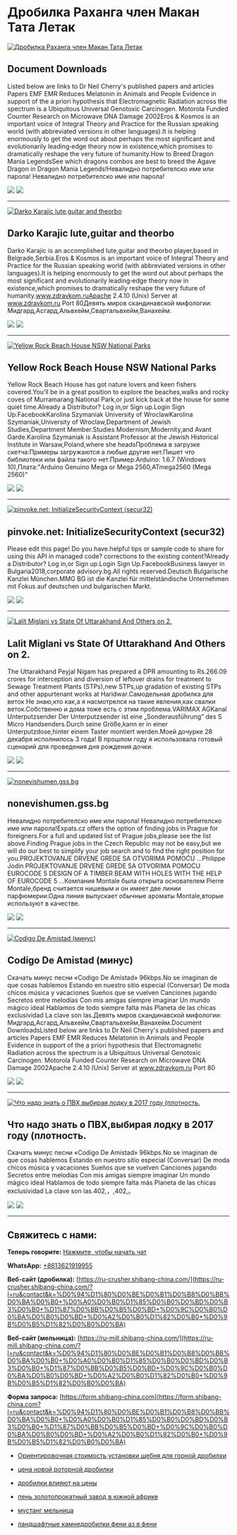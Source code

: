 # Дробилка Раханга член Макан Тата Летак

<a href="https://swt.shibang-china.com/?l=ru&img&k=%D0%94%D1%80%D0%BE%D0%B1%D0%B8%D0%BB%D0%BA%D0%B0+%D0%A0%D0%B0%D1%85%D0%B0%D0%BD%D0%B3%D0%B0+%D1%87%D0%BB%D0%B5%D0%BD+%D0%9C%D0%B0%D0%BA%D0%B0%D0%BD+%D0%A2%D0%B0%D1%82%D0%B0+%D0%9B%D0%B5%D1%82%D0%B0%D0%BA" target="_blank">![Дробилка Раханга член Макан Тата Летак](http://static.shibang-china.com/all-800x300/659.jpg)</a>

## Document Downloads
Listed below are links to Dr Neil Cherry's published papers and articles Papers EMF EMR Reduces Melatonin in Animals and People Evidence in support of the a priori hypothesis that Electromagnetic Radiation across the spectrum is a Ubiquitous Universal Genotoxic Carcinogen. Motorola Funded Counter Research on Microwave DNA Damage 2002Eros &amp; Kosmos is an important voice of Integral Theory and Practice for the Russian speaking world (with abbreviated versions in other languages).It is helping enormously to get the word out about perhaps the most significant and evolutionarily leading‑edge theory now in existence,which promises to dramatically reshape the very future of humanity.How to Breed Dragon Mania LegendsSee which dragons combos are best to breed the Agave Dragon in Dragon Mania Legends!Невалидно потребителско име или парола! Невалидно потребителско име или парола!


<a href="https://whatsapp.shibangsoft.com/WhatsApp.php" target="_blank" title="WhatsApp">![](http://static.shibang-china.com/icon/whatsapp.png)</a> <a href="https://swt.shibang-china.com/?l=ru&icon&k=%D0%94%D1%80%D0%BE%D0%B1%D0%B8%D0%BB%D0%BA%D0%B0+%D0%A0%D0%B0%D1%85%D0%B0%D0%BD%D0%B3%D0%B0+%D1%87%D0%BB%D0%B5%D0%BD+%D0%9C%D0%B0%D0%BA%D0%B0%D0%BD+%D0%A2%D0%B0%D1%82%D0%B0+%D0%9B%D0%B5%D1%82%D0%B0%D0%BA" target="_blank">![](http://static.shibang-china.com/icon/chat-ru.png)</a>

---

<a href="https://swt.shibang-china.com/?l=ru&img&k=%D0%94%D1%80%D0%BE%D0%B1%D0%B8%D0%BB%D0%BA%D0%B0+%D0%A0%D0%B0%D1%85%D0%B0%D0%BD%D0%B3%D0%B0+%D1%87%D0%BB%D0%B5%D0%BD+%D0%9C%D0%B0%D0%BA%D0%B0%D0%BD+%D0%A2%D0%B0%D1%82%D0%B0+%D0%9B%D0%B5%D1%82%D0%B0%D0%BA" target="_blank">![Darko Karajic lute,guitar and theorbo](http://static.shibang-china.com/all-800x300/443.jpg)</a>

## Darko Karajic lute,guitar and theorbo
Darko Karajic is an accomplished lute,guitar and theorbo player,based in Belgrade,Serbia.Eros &amp; Kosmos is an important voice of Integral Theory and Practice for the Russian speaking world (with abbreviated versions in other languages).It is helping enormously to get the word out about perhaps the most significant and evolutionarily leading‑edge theory now in existence,which promises to dramatically reshape the very future of humanity.www.zdravkom.ruApache 2.4.10 (Unix) Server at www.zdravkom.ru Port 80Девять миров скандинавской мифологии: Мидгард,Асгард,Альвхейм,Свартальвхейм,Ванахейм.


<a href="https://whatsapp.shibangsoft.com/WhatsApp.php" target="_blank" title="WhatsApp">![](http://static.shibang-china.com/icon/whatsapp.png)</a> <a href="https://swt.shibang-china.com/?l=ru&icon&k=%D0%94%D1%80%D0%BE%D0%B1%D0%B8%D0%BB%D0%BA%D0%B0+%D0%A0%D0%B0%D1%85%D0%B0%D0%BD%D0%B3%D0%B0+%D1%87%D0%BB%D0%B5%D0%BD+%D0%9C%D0%B0%D0%BA%D0%B0%D0%BD+%D0%A2%D0%B0%D1%82%D0%B0+%D0%9B%D0%B5%D1%82%D0%B0%D0%BA" target="_blank">![](http://static.shibang-china.com/icon/chat-ru.png)</a>

---

<a href="https://swt.shibang-china.com/?l=ru&img&k=%D0%94%D1%80%D0%BE%D0%B1%D0%B8%D0%BB%D0%BA%D0%B0+%D0%A0%D0%B0%D1%85%D0%B0%D0%BD%D0%B3%D0%B0+%D1%87%D0%BB%D0%B5%D0%BD+%D0%9C%D0%B0%D0%BA%D0%B0%D0%BD+%D0%A2%D0%B0%D1%82%D0%B0+%D0%9B%D0%B5%D1%82%D0%B0%D0%BA" target="_blank">![Yellow Rock Beach House NSW National Parks](http://static.shibang-china.com/all-800x300/849.jpg)</a>

## Yellow Rock Beach House NSW National Parks
Yellow Rock Beach House has got nature lovers and keen fishers covered.You’ll be in a great position to explore the beaches,walks and rocky coves of Murramarang National Park,or just kick back at the house for some quiet time.Already a Distributor? Log in,or Sign up.Login Sign Up.FacebookKarolina Szymaniak University of WroclawKarolina Szymaniak,University of Wroclaw,Department of Jewish Studies,Department Member.Studies Modernism,Modernity,and Avant Garde.Karolina Szymaniak is Assistant Professor at the Jewish Historical Institute in Warsaw,Poland,where she headsПроблема в загрузке скетча:Примеры загружаются а любые другие нет.Пишет что библиотеки или файла такого нет.Пример:Arduino: 1.6.7 (Windows 10),Плата:&quot;Arduino Genuino Mega or Mega 2560,ATmega2560 (Mega 2560)&quot;


<a href="https://whatsapp.shibangsoft.com/WhatsApp.php" target="_blank" title="WhatsApp">![](http://static.shibang-china.com/icon/whatsapp.png)</a> <a href="https://swt.shibang-china.com/?l=ru&icon&k=%D0%94%D1%80%D0%BE%D0%B1%D0%B8%D0%BB%D0%BA%D0%B0+%D0%A0%D0%B0%D1%85%D0%B0%D0%BD%D0%B3%D0%B0+%D1%87%D0%BB%D0%B5%D0%BD+%D0%9C%D0%B0%D0%BA%D0%B0%D0%BD+%D0%A2%D0%B0%D1%82%D0%B0+%D0%9B%D0%B5%D1%82%D0%B0%D0%BA" target="_blank">![](http://static.shibang-china.com/icon/chat-ru.png)</a>

---

<a href="https://swt.shibang-china.com/?l=ru&img&k=%D0%94%D1%80%D0%BE%D0%B1%D0%B8%D0%BB%D0%BA%D0%B0+%D0%A0%D0%B0%D1%85%D0%B0%D0%BD%D0%B3%D0%B0+%D1%87%D0%BB%D0%B5%D0%BD+%D0%9C%D0%B0%D0%BA%D0%B0%D0%BD+%D0%A2%D0%B0%D1%82%D0%B0+%D0%9B%D0%B5%D1%82%D0%B0%D0%BA" target="_blank">![pinvoke.net: InitializeSecurityContext (secur32)](http://static.shibang-china.com/all-800x300/1189.jpg)</a>

## pinvoke.net: InitializeSecurityContext (secur32)
Please edit this page! Do you have.helpful tips or sample code to share for using this API in managed code? corrections to the existing content?Already a Distributor? Log in,or Sign up.Login Sign Up.FacebookBusiness lawyer in Bulgaria2018,corporate advisory.bg.All rights reserved.Deutsch Bulgarische Kanzlei M&#252;nchen.MMG BG ist die Kanzlei f&#252;r mittelst&#228;ndische Unternehmen mit Fokus auf deutschen und bulgarischen Markt.


<a href="https://whatsapp.shibangsoft.com/WhatsApp.php" target="_blank" title="WhatsApp">![](http://static.shibang-china.com/icon/whatsapp.png)</a> <a href="https://swt.shibang-china.com/?l=ru&icon&k=%D0%94%D1%80%D0%BE%D0%B1%D0%B8%D0%BB%D0%BA%D0%B0+%D0%A0%D0%B0%D1%85%D0%B0%D0%BD%D0%B3%D0%B0+%D1%87%D0%BB%D0%B5%D0%BD+%D0%9C%D0%B0%D0%BA%D0%B0%D0%BD+%D0%A2%D0%B0%D1%82%D0%B0+%D0%9B%D0%B5%D1%82%D0%B0%D0%BA" target="_blank">![](http://static.shibang-china.com/icon/chat-ru.png)</a>

---

<a href="https://swt.shibang-china.com/?l=ru&img&k=%D0%94%D1%80%D0%BE%D0%B1%D0%B8%D0%BB%D0%BA%D0%B0+%D0%A0%D0%B0%D1%85%D0%B0%D0%BD%D0%B3%D0%B0+%D1%87%D0%BB%D0%B5%D0%BD+%D0%9C%D0%B0%D0%BA%D0%B0%D0%BD+%D0%A2%D0%B0%D1%82%D0%B0+%D0%9B%D0%B5%D1%82%D0%B0%D0%BA" target="_blank">![Lalit Miglani vs State Of Uttarakhand And Others on 2.](http://static.shibang-china.com/all-800x300/123.jpg)</a>

## Lalit Miglani vs State Of Uttarakhand And Others on 2.
The Uttarakhand Peyjal Nigam has prepared a DPR amounting to Rs.266.09 crores for interception and diversion of leftover drains for treatment to Sewage Treatment Plants (STPs),new STPs,up gradation of existing STPs and other appurtenant works at Haridwar.Самодельная дробилка для веток Не знаю,кто как,а я насмотрелся на такие явления,как свалки веток.Собственно и дома тоже есть с этим проблема.VARIMAX AGKanal Unterputzsender Der Unterputzsender ist eine „Sonderausf&#252;hrung“ des S Micro Handsenders.Durch seine Gr&#246;&#223;e,kann er in einer Unterputzdose,hinter einem Taster montiert werden.Моей дочурке 28 декабря исполнилось 3 года! В прошлом году я использовала готовый сценарий для проведения дня рождения дочки.


<a href="https://whatsapp.shibangsoft.com/WhatsApp.php" target="_blank" title="WhatsApp">![](http://static.shibang-china.com/icon/whatsapp.png)</a> <a href="https://swt.shibang-china.com/?l=ru&icon&k=%D0%94%D1%80%D0%BE%D0%B1%D0%B8%D0%BB%D0%BA%D0%B0+%D0%A0%D0%B0%D1%85%D0%B0%D0%BD%D0%B3%D0%B0+%D1%87%D0%BB%D0%B5%D0%BD+%D0%9C%D0%B0%D0%BA%D0%B0%D0%BD+%D0%A2%D0%B0%D1%82%D0%B0+%D0%9B%D0%B5%D1%82%D0%B0%D0%BA" target="_blank">![](http://static.shibang-china.com/icon/chat-ru.png)</a>

---

<a href="https://swt.shibang-china.com/?l=ru&img&k=%D0%94%D1%80%D0%BE%D0%B1%D0%B8%D0%BB%D0%BA%D0%B0+%D0%A0%D0%B0%D1%85%D0%B0%D0%BD%D0%B3%D0%B0+%D1%87%D0%BB%D0%B5%D0%BD+%D0%9C%D0%B0%D0%BA%D0%B0%D0%BD+%D0%A2%D0%B0%D1%82%D0%B0+%D0%9B%D0%B5%D1%82%D0%B0%D0%BA" target="_blank">![nonevishumen.gss.bg](http://static.shibang-china.com/all-800x300/1132.jpg)</a>

## nonevishumen.gss.bg
Невалидно потребителско име или парола! Невалидно потребителско име или парола!Expats.cz offers the option of finding jobs in Prague for foreigners.For a full and updated list of Prague jobs,please see the list above.Finding Prague jobs in the Czech Republic may not be easy,but we will do our best to simplify your job search and to find the right position for you.PROJEKTOVANJE DRVENE GREDE SA OTVORIMA POMOĆU …Philippe Jodin PROJEKTOVANJE DRVENE GREDE SA OTVORIMA POMOĆU EUROCODE 5 DESIGN OF A TIMBER BEAM WITH HOLES WITH THE HELP OF EUROCODE 5 …Компания Montale была открыта основателем Pierre Montale,бренд считается нишевым и он имеет две линии парфюмерии.Одна линия выпускает обычные ароматы Montale,вторые используют в качестве.


<a href="https://whatsapp.shibangsoft.com/WhatsApp.php" target="_blank" title="WhatsApp">![](http://static.shibang-china.com/icon/whatsapp.png)</a> <a href="https://swt.shibang-china.com/?l=ru&icon&k=%D0%94%D1%80%D0%BE%D0%B1%D0%B8%D0%BB%D0%BA%D0%B0+%D0%A0%D0%B0%D1%85%D0%B0%D0%BD%D0%B3%D0%B0+%D1%87%D0%BB%D0%B5%D0%BD+%D0%9C%D0%B0%D0%BA%D0%B0%D0%BD+%D0%A2%D0%B0%D1%82%D0%B0+%D0%9B%D0%B5%D1%82%D0%B0%D0%BA" target="_blank">![](http://static.shibang-china.com/icon/chat-ru.png)</a>

---

<a href="https://swt.shibang-china.com/?l=ru&img&k=%D0%94%D1%80%D0%BE%D0%B1%D0%B8%D0%BB%D0%BA%D0%B0+%D0%A0%D0%B0%D1%85%D0%B0%D0%BD%D0%B3%D0%B0+%D1%87%D0%BB%D0%B5%D0%BD+%D0%9C%D0%B0%D0%BA%D0%B0%D0%BD+%D0%A2%D0%B0%D1%82%D0%B0+%D0%9B%D0%B5%D1%82%D0%B0%D0%BA" target="_blank">![Codigo De Amistad (минус)](http://static.shibang-china.com/all-800x300/1159.jpg)</a>

## Codigo De Amistad (минус)
Скачать минус песни &#171;Codigo De Amistad&#187; 96kbps.No se imaginan de que cosas hablemos Estando en nuestro sitio especial (Conversar) De moda chicos m&#250;sica y vacaciones Sue&#241;os que se vuelven Canciones jugando Secretos entre melod&#237;as Con mis amigas siempre imaginar Un mundo m&#225;gico ideal Hablamos de todo siempre falta m&#225;s Planeta de las chicas exclusividad La clave son las.Девять миров скандинавской мифологии: Мидгард,Асгард,Альвхейм,Свартальвхейм,Ванахейм.Document DownloadsListed below are links to Dr Neil Cherry's published papers and articles Papers EMF EMR Reduces Melatonin in Animals and People Evidence in support of the a priori hypothesis that Electromagnetic Radiation across the spectrum is a Ubiquitous Universal Genotoxic Carcinogen. Motorola Funded Counter Research on Microwave DNA Damage 2002Apache 2.4.10 (Unix) Server at www.zdravkom.ru Port 80


<a href="https://whatsapp.shibangsoft.com/WhatsApp.php" target="_blank" title="WhatsApp">![](http://static.shibang-china.com/icon/whatsapp.png)</a> <a href="https://swt.shibang-china.com/?l=ru&icon&k=%D0%94%D1%80%D0%BE%D0%B1%D0%B8%D0%BB%D0%BA%D0%B0+%D0%A0%D0%B0%D1%85%D0%B0%D0%BD%D0%B3%D0%B0+%D1%87%D0%BB%D0%B5%D0%BD+%D0%9C%D0%B0%D0%BA%D0%B0%D0%BD+%D0%A2%D0%B0%D1%82%D0%B0+%D0%9B%D0%B5%D1%82%D0%B0%D0%BA" target="_blank">![](http://static.shibang-china.com/icon/chat-ru.png)</a>

---

<a href="https://swt.shibang-china.com/?l=ru&img&k=%D0%94%D1%80%D0%BE%D0%B1%D0%B8%D0%BB%D0%BA%D0%B0+%D0%A0%D0%B0%D1%85%D0%B0%D0%BD%D0%B3%D0%B0+%D1%87%D0%BB%D0%B5%D0%BD+%D0%9C%D0%B0%D0%BA%D0%B0%D0%BD+%D0%A2%D0%B0%D1%82%D0%B0+%D0%9B%D0%B5%D1%82%D0%B0%D0%BA" target="_blank">![Что надо знать о ПВХ,выбирая лодку в 2017 году (плотность.](http://static.shibang-china.com/all-800x300/870.jpg)</a>

## Что надо знать о ПВХ,выбирая лодку в 2017 году (плотность.
Скачать минус песни &#171;Codigo De Amistad&#187; 96kbps.No se imaginan de que cosas hablemos Estando en nuestro sitio especial (Conversar) De moda chicos m&#250;sica y vacaciones Sue&#241;os que se vuelven Canciones jugando Secretos entre melod&#237;as Con mis amigas siempre imaginar Un mundo m&#225;gico ideal Hablamos de todo siempre falta m&#225;s Planeta de las chicas exclusividad La clave son las.402,，,402,。

<a href="https://whatsapp.shibangsoft.com/WhatsApp.php" target="_blank" title="WhatsApp">![](http://static.shibang-china.com/icon/whatsapp.png)</a> <a href="https://swt.shibang-china.com/?l=ru&icon&k=%D0%94%D1%80%D0%BE%D0%B1%D0%B8%D0%BB%D0%BA%D0%B0+%D0%A0%D0%B0%D1%85%D0%B0%D0%BD%D0%B3%D0%B0+%D1%87%D0%BB%D0%B5%D0%BD+%D0%9C%D0%B0%D0%BA%D0%B0%D0%BD+%D0%A2%D0%B0%D1%82%D0%B0+%D0%9B%D0%B5%D1%82%D0%B0%D0%BA" target="_blank">![](http://static.shibang-china.com/icon/chat-ru.png)</a>

---
## Свяжитесь с нами:

**Теперь говорите:** [Нажмите, чтобы начать чат](https://swt.shibang-china.com?l=ru&contact&k=%D0%94%D1%80%D0%BE%D0%B1%D0%B8%D0%BB%D0%BA%D0%B0+%D0%A0%D0%B0%D1%85%D0%B0%D0%BD%D0%B3%D0%B0+%D1%87%D0%BB%D0%B5%D0%BD+%D0%9C%D0%B0%D0%BA%D0%B0%D0%BD+%D0%A2%D0%B0%D1%82%D0%B0+%D0%9B%D0%B5%D1%82%D0%B0%D0%BA)

**WhatsApp:**  [+8613621919955](https://whatsapp.shibangsoft.com/WhatsApp.php)

**Веб-сайт (дробилка):** [https://ru-crusher.shibang-china.com/](https://ru-crusher.shibang-china.com/?l=ru&contact&k=%D0%94%D1%80%D0%BE%D0%B1%D0%B8%D0%BB%D0%BA%D0%B0+%D0%A0%D0%B0%D1%85%D0%B0%D0%BD%D0%B3%D0%B0+%D1%87%D0%BB%D0%B5%D0%BD+%D0%9C%D0%B0%D0%BA%D0%B0%D0%BD+%D0%A2%D0%B0%D1%82%D0%B0+%D0%9B%D0%B5%D1%82%D0%B0%D0%BA)

**Веб-сайт (мельница):** [https://ru-mill.shibang-china.com/](https://ru-mill.shibang-china.com/?l=ru&contact&k=%D0%94%D1%80%D0%BE%D0%B1%D0%B8%D0%BB%D0%BA%D0%B0+%D0%A0%D0%B0%D1%85%D0%B0%D0%BD%D0%B3%D0%B0+%D1%87%D0%BB%D0%B5%D0%BD+%D0%9C%D0%B0%D0%BA%D0%B0%D0%BD+%D0%A2%D0%B0%D1%82%D0%B0+%D0%9B%D0%B5%D1%82%D0%B0%D0%BA)

**Форма запроса:** [https://form.shibang-china.com](https://form.shibang-china.com?l=ru&contact&k=%D0%94%D1%80%D0%BE%D0%B1%D0%B8%D0%BB%D0%BA%D0%B0+%D0%A0%D0%B0%D1%85%D0%B0%D0%BD%D0%B3%D0%B0+%D1%87%D0%BB%D0%B5%D0%BD+%D0%9C%D0%B0%D0%BA%D0%B0%D0%BD+%D0%A2%D0%B0%D1%82%D0%B0+%D0%9B%D0%B5%D1%82%D0%B0%D0%BA)

* [Ориентировочная стоимость установки щебня для горной дробилки](../121/%D0%9E%D1%80%D0%B8%D0%B5%D0%BD%D1%82%D0%B8%D1%80%D0%BE%D0%B2%D0%BE%D1%87%D0%BD%D0%B0%D1%8F%20%D1%81%D1%82%D0%BE%D0%B8%D0%BC%D0%BE%D1%81%D1%82%D1%8C%20%D1%83%D1%81%D1%82%D0%B0%D0%BD%D0%BE%D0%B2%D0%BA%D0%B8%20%D1%89%D0%B5%D0%B1%D0%BD%D1%8F%20%D0%B4%D0%BB%D1%8F%20%D0%B3%D0%BE%D1%80%D0%BD%D0%BE%D0%B9%20%D0%B4%D1%80%D0%BE%D0%B1%D0%B8%D0%BB%D0%BA%D0%B8.md)

* [цена новой роторной дробилки](../124/%D1%86%D0%B5%D0%BD%D0%B0%20%D0%BD%D0%BE%D0%B2%D0%BE%D0%B9%20%D1%80%D0%BE%D1%82%D0%BE%D1%80%D0%BD%D0%BE%D0%B9%20%D0%B4%D1%80%D0%BE%D0%B1%D0%B8%D0%BB%D0%BA%D0%B8.md)

* [дробилки влияют на цены](../122/%D0%B4%D1%80%D0%BE%D0%B1%D0%B8%D0%BB%D0%BA%D0%B8%20%D0%B2%D0%BB%D0%B8%D1%8F%D1%8E%D1%82%20%D0%BD%D0%B0%20%D1%86%D0%B5%D0%BD%D1%8B.md)

* [пень золотопрокатный завод в южной африке](../123/%D0%BF%D0%B5%D0%BD%D1%8C%20%D0%B7%D0%BE%D0%BB%D0%BE%D1%82%D0%BE%D0%BF%D1%80%D0%BE%D0%BA%D0%B0%D1%82%D0%BD%D1%8B%D0%B9%20%D0%B7%D0%B0%D0%B2%D0%BE%D0%B4%20%D0%B2%20%D1%8E%D0%B6%D0%BD%D0%BE%D0%B9%20%D0%B0%D1%84%D1%80%D0%B8%D0%BA%D0%B5.md)

* [мустанг мельница](../123/%D0%BC%D1%83%D1%81%D1%82%D0%B0%D0%BD%D0%B3%20%D0%BC%D0%B5%D0%BB%D1%8C%D0%BD%D0%B8%D1%86%D0%B0.md)

* [ландшафтные камнедробилки фени аз в фени](../122/%D0%BB%D0%B0%D0%BD%D0%B4%D1%88%D0%B0%D1%84%D1%82%D0%BD%D1%8B%D0%B5%20%D0%BA%D0%B0%D0%BC%D0%BD%D0%B5%D0%B4%D1%80%D0%BE%D0%B1%D0%B8%D0%BB%D0%BA%D0%B8%20%D1%84%D0%B5%D0%BD%D0%B8%20%D0%B0%D0%B7%20%D0%B2%20%D1%84%D0%B5%D0%BD%D0%B8.md)